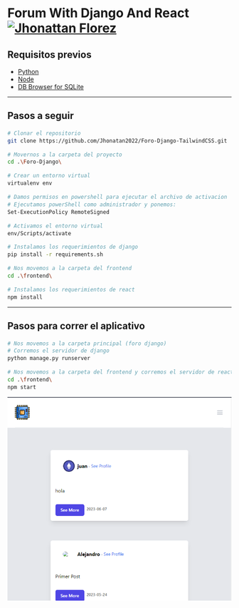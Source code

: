 # Forum With Django And React <a href="mailto:florezj328@gmail.com"> <img src="https://img.shields.io/badge/Gmail-red?style=for-the-badge&logo=gmail&logoColor=white" width="80px" alt="Jhonattan Florez"/> </a>

## Requisitos previos
* [Python](https://www.python.org/downloads/)
* [Node](https://nodejs.org/es/download/)
* [DB Browser for SQLite](https://sqlitebrowser.org/dl/)

---
## Pasos a seguir

```sh
# Clonar el repositorio
git clone https://github.com/Jhonatan2022/Foro-Django-TailwindCSS.git
```

```sh
# Movernos a la carpeta del proyecto
cd .\Foro-Django\
```
```sh
# Crear un entorno virtual
virtualenv env
```

```sh
# Damos permisos en powershell para ejecutar el archivo de activacion
# Ejecutamos powerShell como administrador y ponemos:
Set-ExecutionPolicy RemoteSigned
```
```sh
# Activamos el entorno virtual
env/Scripts/activate
```
```sh
# Instalamos los requerimientos de django
pip install -r requirements.sh
```
```sh
# Nos movemos a la carpeta del frontend
cd .\frontend\
```
```sh
# Instalamos los requerimientos de react
npm install
```

--- 

## Pasos para correr el aplicativo

```sh
# Nos movemos a la carpeta principal (foro django)
# Corremos el servidor de django
python manage.py runserver
```

```sh
# Nos movemos a la carpeta del frontend y corremos el servidor de react
cd .\frontend\
npm start
```
![](img/Forum%20Posts.png)